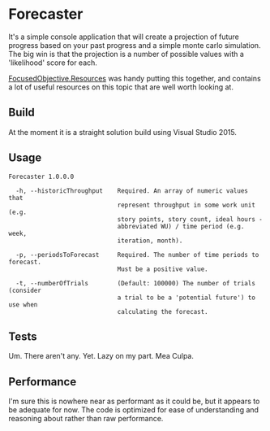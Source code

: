 # Forecaster
It's a simple console application that will create a projection of future progress based on your past progress and a simple monte carlo simulation. The big win is that the projection is a number of possible values with a 'likelihood' score for each.

[FocusedObjective.Resources](https://github.com/FocusedObjective/FocusedObjective.Resources) was handy putting this together, and contains a lot of useful resources on this topic that are well worth looking at.

## Build
At the moment it is a straight solution build using Visual Studio 2015.

## Usage
```
Forecaster 1.0.0.0

  -h, --historicThroughput    Required. An array of numeric values that
                              represent throughput in some work unit (e.g.
                              story points, story count, ideal hours -
                              abbreviated WU) / time period (e.g. week,
                              iteration, month).

  -p, --periodsToForecast     Required. The number of time periods to forecast.
                              Must be a positive value.

  -t, --numberOfTrials        (Default: 100000) The number of trials (consider
                              a trial to be a 'potential future') to use when
                              calculating the forecast.
```
## Tests
Um. There aren't any. Yet. Lazy on my part. Mea Culpa.

## Performance
I'm sure this is nowhere near as performant as it could be, but it appears to be adequate for now. The code is optimized for ease of understanding and reasoning about rather than raw performance.




